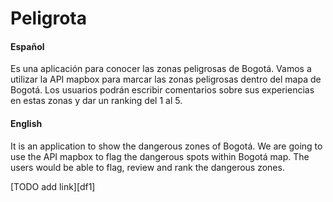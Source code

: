 # Peligrota
#### Español
Es una aplicación para conocer las zonas peligrosas de Bogotá. Vamos a utilizar la API mapbox para marcar las zonas peligrosas dentro del mapa de Bogotá. Los usuarios podrán escribir comentarios sobre sus experiencias en estas zonas y dar un ranking del 1 al 5.

#### English
It is an application to show the dangerous zones of Bogotá. We are going to use the API mapbox to flag the dangerous spots within Bogotá map. The users would be able to flag, review and rank the dangerous zones.

[TODO add link][df1]
